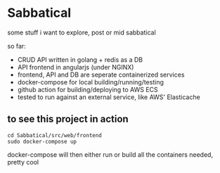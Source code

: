 # Sabbatical
 some stuff i want to explore, post or mid sabbatical

so far:
 - CRUD API written in golang + redis as a DB
 - API frontend in angularjs (under NGINX)
 - frontend, API and DB are seperate containerized services
 - docker-compose for local building/running/testing
 - github action for building/deploying to AWS ECS
 - tested to run against an external service, like AWS' Elasticache

## to see this project in action
```shell
cd Sabbatical/src/web/frontend
sudo docker-compose up
```
docker-compose will then either run or build all the containers needed, pretty cool
